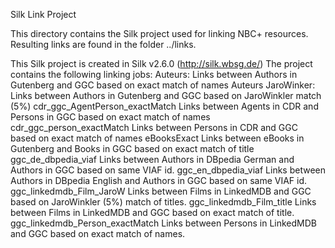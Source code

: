 Silk Link Project

This directory contains the Silk project used for linking NBC+ resources.
Resulting links are found in the folder ../links.

This Silk project is created in Silk v2.6.0 (http://silk.wbsg.de/)
The project contains the following linking jobs:
Auteurs: 			Links between Authors in Gutenberg and GGC based on exact match of names 
Auteurs JaroWinker:		Links between Authors in Gutenberg and GGC based on JaroWinkler match (5%)
cdr_ggc_AgentPerson_exactMatch	Links between Agents in CDR and Persons in GGC based on exact match of names
cdr_ggc_person_exactMatch	Links between Persons in CDR and GGC based on  exact match of names
eBooksExact			Links between eBooks in Gutenberg and Books in GGC based on exact match of title
ggc_de_dbpedia_viaf		Links between Authors in DBpedia German and Authors in GGC based on same VIAF id.
ggc_en_dbpedia_viaf		Links between Authors in DBpedia English and Authors in GGC based on same VIAF id.
ggc_linkedmdb_Film_JaroW	Links between Films in LinkedMDB and GGC based on JaroWinkler (5%) match of titles.
ggc_linkedmdb_Film_title	Links between Films in LinkedMDB and GGC based on exact match of title.
ggc_linkedmdb_Person_exactMatch	Links between Persons in LinkedMDB and GGC based on exact match of names.


